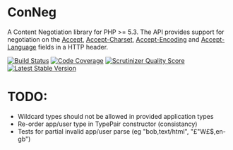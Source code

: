 ConNeg
======

A Content Negotiation library for PHP >= 5.3. The API provides support for negotiation on the  [Accept](http://www.w3.org/Protocols/rfc2616/rfc2616-sec14.html#sec14.1), [Accept-Charset](http://www.w3.org/Protocols/rfc2616/rfc2616-sec14.html#sec14.2), [Accept-Encoding](http://www.w3.org/Protocols/rfc2616/rfc2616-sec14.html#sec14.3) and [Accept-Language](http://www.w3.org/Protocols/rfc2616/rfc2616-sec14.html#sec14.4) fields in a HTTP header.

[![Build Status](https://travis-ci.org/ptlis/conneg.png?branch=master)](https://travis-ci.org/ptlis/conneg) [![Code Coverage](https://scrutinizer-ci.com/g/ptlis/conneg/badges/coverage.png?s=6c30a32e78672ae0d7cff3ecf00ceba95049879a)](https://scrutinizer-ci.com/g/ptlis/conneg/) [![Scrutinizer Quality Score](https://scrutinizer-ci.com/g/ptlis/conneg/badges/quality-score.png?s=b8a262b33dd4a5de02d6f92f3e318ebb319f96c0)](https://scrutinizer-ci.com/g/ptlis/conneg/) [![Latest Stable Version](https://poser.pugx.org/ptlis/conneg/v/stable.png)](https://packagist.org/packages/ptlis/conneg)

TODO:
====

* Wildcard types should not be allowed in provided application types
* Re-order app/user type in TypePair constructor (consistancy)
* Tests for partial invalid app/user parse (eg "bob,text/html", "$£$"W£$,en-gb")
